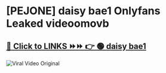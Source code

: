 
 # [PEJONE] daisy bae1 Onlyfans Leaked videoomovb

## <h2><a href="https://clipsfans.com/daisy_bae1&ref=git">🔗 Click to LINKS ⏩⏩ 👉 🟢 daisy bae1 </a></h2>

<a href="https://clipsfans.com/daisy_bae1&ref=git" rel="nofollow" data-target="animated-image.originalLink"><img src="https://i.ibb.co.com/xMMVF88/686577567.gif" alt="Viral Video Original" style="max-width: 100%; display: inline-block;" data-target="animated-image.originalImage"></a>

